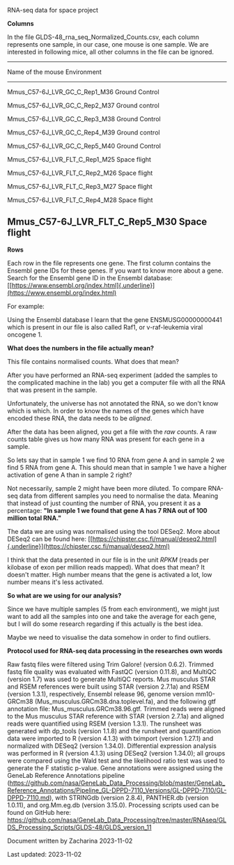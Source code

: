 RNA-seq data for space project

**Columns**

In the file GLDS-48_rna_seq_Normalized_Counts.csv, each column
represents one sample, in our case, one mouse is one sample. We are
interested in following mice, all other columns in the file can be
ignored.

  -----------------------------------------------------------------------
  Name of the mouse                   Environment
  ----------------------------------- -----------------------------------
  Mmus_C57-6J_LVR_GC_C_Rep1_M36       Ground Control

  Mmus_C57-6J_LVR_GC_C_Rep2_M37       Ground control

  Mmus_C57-6J_LVR_GC_C_Rep3_M38       Ground Control

  Mmus_C57-6J_LVR_GC_C_Rep4_M39       Ground control

  Mmus_C57-6J_LVR_GC_C_Rep5_M40       Ground Control

  Mmus_C57-6J_LVR_FLT_C_Rep1_M25      Space flight

  Mmus_C57-6J_LVR_FLT_C_Rep2_M26      Space flight

  Mmus_C57-6J_LVR_FLT_C_Rep3_M27      Space flight

  Mmus_C57-6J_LVR_FLT_C_Rep4_M28      Space flight

  Mmus_C57-6J_LVR_FLT_C_Rep5_M30      Space flight
  -----------------------------------------------------------------------

**Rows**

Each row in the file represents one gene. The first column contains the
Ensembl gene IDs for these genes. If you want to know more about a gene.
Search for the Ensembl gene ID in the Ensembl database:
[[https://www.ensembl.org/index.html]{.underline}](https://www.ensembl.org/index.html)

For example:

Using the Ensembl database I learn that the gene ENSMUSG00000000441
which is present in our file is also called Raf1, or v-raf-leukemia
viral oncogene 1.

**What does the numbers in the file actually mean?**

This file contains normalised counts. What does that mean?

After you have performed an RNA-seq experiment (added the samples to the
complicated machine in the lab) you get a computer file with all the RNA
that was present in the sample.

Unfortunately, the universe has not annotated the RNA, so we don\'t know
which is which. In order to know the names of the genes which have
encoded these RNA, the data needs to be *aligned*.

After the data has been aligned, you get a file with the *raw counts*. A
raw counts table gives us how many RNA was present for each gene in a
sample.

So lets say that in sample 1 we find 10 RNA from gene A and in sample 2
we find 5 RNA from gene A. This should mean that in sample 1 we have a
higher activation of gene A than in sample 2 right?

Not necessarily, sample 2 might have been more diluted. To compare
RNA-seq data from different samples you need to normalise the data.
Meaning that instead of just counting the number of RNA, you present it
as a percentage: **"In sample 1 we found that gene A has 7 RNA out of
100 million total RNA."**

The data we are using was normalised using the tool DESeq2. More about
DESeq2 can be found here:
[[https://chipster.csc.fi/manual/deseq2.html]{.underline}](https://chipster.csc.fi/manual/deseq2.html)

I think that the data presented in our file is in the unit *RPKM* (reads
per kilobase of exon per million reads mapped). What does that mean? It
doesn\'t matter. High number means that the gene is activated a lot, low
number means it\'s less activated.

**So what are we using for our analysis?**

Since we have multiple samples (5 from each environment), we might just
want to add all the samples into one and take the average for each gene,
but I will do some research regarding if this actually is the best idea.

Maybe we need to visualise the data somehow in order to find outliers.

**Protocol used for RNA-seq data processing in the researches own
words**

Raw fastq files were filtered using Trim Galore! (version 0.6.2).
Trimmed fastq file quality was evaluated with FastQC (version 0.11.8),
and MultiQC (version 1.7) was used to generate MultiQC reports. Mus
musculus STAR and RSEM references were built using STAR (version 2.7.1a)
and RSEM (version 1.3.1), respectively, Ensembl release 96, genome
version mm10-GRCm38 (Mus_musculus.GRCm38.dna.toplevel.fa), and the
following gtf annotation file: Mus_musculus.GRCm38.96.gtf. Trimmed reads
were aligned to the Mus musculus STAR reference with STAR (version
2.7.1a) and aligned reads were quantified using RSEM (version 1.3.1).
The runsheet was generated with dp_tools (version 1.1.8) and the
runsheet and quantification data were imported to R (version 4.1.3) with
tximport (version 1.27.1) and normalized with DESeq2 (version 1.34.0).
Differential expression analysis was performed in R (version 4.1.3)
using DESeq2 (version 1.34.0); all groups were compared using the Wald
test and the likelihood ratio test was used to generate the F statistic
p-value. Gene annotations were assigned using the GeneLab Reference
Annotations pipeline
(https://github.com/nasa/GeneLab_Data_Processing/blob/master/GeneLab_Reference_Annotations/Pipeline_GL-DPPD-7110_Versions/GL-DPPD-7110/GL-DPPD-7110.md),
with STRINGdb (version 2.8.4), PANTHER.db (version 1.0.11), and
org.Mm.eg.db (version 3.15.0). Processing scripts used can be found on
GitHub here:
https://github.com/nasa/GeneLab_Data_Processing/tree/master/RNAseq/GLDS_Processing_Scripts/GLDS-48/GLDS_version_11

Document written by Zacharina 2023-11-02

Last updated: 2023-11-02